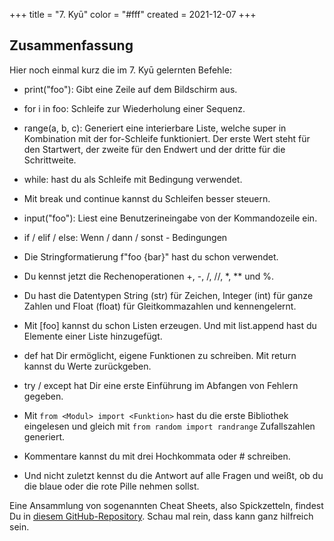 +++
title = "7. Kyū"
color = "#fff"
created = 2021-12-07
+++

<script lang="ts">
  import Figure from '$lib/components/Figure.svelte';
</script>

## Zusammenfassung

Hier noch einmal kurz die im 7. Kyū gelernten Befehle:

- print("foo"): Gibt eine Zeile auf dem Bildschirm aus.

- for i in foo: Schleife zur Wiederholung einer Sequenz.

- range(a, b, c): Generiert eine interierbare Liste, welche super in Kombination mit der for-Schleife funktioniert.
  Der erste Wert steht für den Startwert, der zweite für den Endwert und der dritte für die Schrittweite.

- while: hast du als Schleife mit Bedingung verwendet.

- Mit break und continue kannst du Schleifen besser steuern.

- input("foo"): Liest eine Benutzerineingabe von der Kommandozeile ein.

- if / elif / else: Wenn / dann / sonst - Bedingungen

- Die Stringformatierung f"foo {bar}" hast du schon verwendet.

- Du kennst jetzt die Rechenoperationen +, -, /, //, \*, \*\* und %.

- Du hast die Datentypen String (str) für Zeichen, Integer (int) für ganze Zahlen und Float (float) für
  Gleitkommazahlen und kennengelernt.

- Mit [foo] kannst du schon Listen erzeugen. Und mit list.append hast du Elemente einer Liste hinzugefügt.

- def hat Dir ermöglicht, eigene Funktionen zu schreiben. Mit return kannst du Werte zurückgeben.

- try / except hat Dir eine erste Einführung im Abfangen von Fehlern gegeben.

- Mit `from <Modul> import <Funktion>` hast du die erste Bibliothek eingelesen und gleich mit
  `from random import randrange` Zufallszahlen generiert.

- Kommentare kannst du mit drei Hochkommata oder \# schreiben.

- Und nicht zuletzt kennst du die Antwort auf alle Fragen und weißt, ob du die blaue oder die rote Pille nehmen
  sollst.

Eine Ansammlung von sogenannten Cheat Sheets, also Spickzetteln, findest Du in [diesem GitHub-Repository](https://github.com/afizs/python-notes/blob/main/resources/cheatsheets.md). Schau mal rein, dass kann ganz hilfreich sein.
